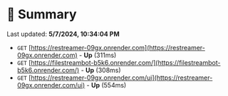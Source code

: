 # 📖 Summary
Last updated: **5/7/2024, 10:34:04 PM**

- `GET` [https://restreamer-09gx.onrender.com](https://restreamer-09gx.onrender.com) - **Up** (311ms)
- `GET` [https://filestreambot-b5k6.onrender.com/](https://filestreambot-b5k6.onrender.com/) - **Up** (308ms)
- `GET` [https://restreamer-09gx.onrender.com/ui](https://restreamer-09gx.onrender.com/ui) - **Up** (554ms)
